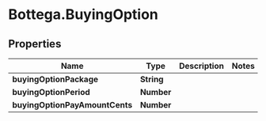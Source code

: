 # Bottega.BuyingOption

## Properties

Name | Type | Description | Notes
------------ | ------------- | ------------- | -------------
**buyingOptionPackage** | **String** |  | 
**buyingOptionPeriod** | **Number** |  | 
**buyingOptionPayAmountCents** | **Number** |  | 


